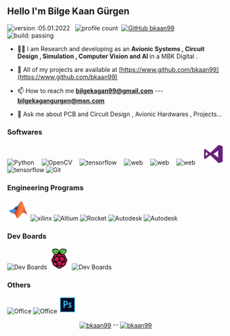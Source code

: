 ## Hello I'm Bilge Kaan Gürgen
![version :05.01.2022](https://img.shields.io/badge/version-05.01.2022-informational) &nbsp;
![profile count](https://komarev.com/ghpvc/?username=bkaan99&color=red)&nbsp;
[![GitHub bkaan99](https://img.shields.io/github/followers/bkaan99?label=follow&style=social)](https://github.com/bkaan99)&nbsp;
![build: passing](https://img.shields.io/badge/build-passing-success)


- 👩‍💻 I am Research and developing as an <b>Avionic Systems , Circuit Design , Simulation , Computer Vision and AI </b> in a MBK Digital .

- 🚀 All of my projects are available at [https://www.github.com/bkaan99](https://www.github.com/bkaan99)

- 📫 How to reach me **bilgekagan99@gmail.com**  ---  **bilgekagangurgen@msn.com**

- 💬 Ask me about PCB and Circuit Design , Avionic Hardwares , Projects...

### Softwares

<p align="justify">
 
<img title="Python" alt="Python" src="https://icongr.am/devicon/python-original.svg?size=128&color=currentColor"  width="50" height="50"/>
<img title="OpenCV" alt="OpenCV" src="https://raw.githubusercontent.com/gilbarbara/logos/f4c8e8b933aa80ce83b6d6d387e016bf4cb4e376/logos/opencv.svg"  width="50" height="50"/>
<img title="Tensorflow" alt="tensorflow" src="https://www.vectorlogo.zone/logos/tensorflow/tensorflow-icon.svg"  width="50" height="50"/>
<img title="HTML" alt="web" src="https://github.com/abranhe/programming-languages-logos/blob/master/src/html/html.svg"  width="50" height="50"/>
<img title="CSS" alt="web" src="https://github.com/gilbarbara/logos/blob/master/logos/css-3.svg"  width="50" height="50"/> 
<img title="VS Code" alt="web" src="https://github.com/bestofjs/bestofjs-webui/blob/master/public/logos/vscode.svg"  width="50"/>
<img title="Visual Studio" alt="web" src="https://github.com/gilbarbara/logos/blob/master/logos/visual-studio.svg"  width="50" height="50"/> 
<img title="PyCharm" alt="tensorflow" src="https://icongr.am/devicon/pycharm-original-wordmark.svg?size=128&color=currentColor"  width="70" height="50"/>  
<img title="Git" alt="Git" src="https://icongr.am/devicon/git-original.svg?size=128&color=currentColor"  width="45" height="45"/> 
</p>

### Engineering Programs

<p align="justify"> 
 
<img title="Matlab" alt="Matlab" src="https://raw.githubusercontent.com/devicons/devicon/2ae2a900d2f041da66e950e4d48052658d850630/icons/matlab/matlab-original.svg" width="50" height="50"/>
<img title="Xilinx Vivado" alt="xilinx" src="https://raw.githubusercontent.com/todogroup/todogroup.org/bdeb720d94d0ad1c3f02a3e1168c87ba51ce2da6/static/img/logo_xilinx.svg" width="90" height="50"/> 
<img title="Altium" alt="Altium" src="https://upload.wikimedia.org/wikipedia/commons/thumb/5/5f/Altium_Logo.svg/664px-Altium_Logo.svg.png"  width="90" height="40"/> 
<img title="OpenRocket" alt="Rocket" src="https://avatars.githubusercontent.com/u/2109567?s=280&v=4"  width="50" height="50"/> 
<img title="Autodesk Eagle" alt="Autodesk" src="https://peoplevine.blob.core.windows.net/files/397/business/3631/3631_logo-20200319045341.png"  width="50" height="50"/> 
<img title="Autodesk Autocad" alt="Autodesk" src="https://upload.wikimedia.org/wikipedia/commons/thumb/0/08/AutoCad_logo.svg/100px-AutoCad_logo.svg.png"  width="180" height="45"/> 

</p>

### Dev Boards

<p align="justify"> 

<img title="Arduino" alt="Dev Boards" src="https://github.com/detain/svg-logos/blob/master/svg/arduino-1.svg" width="50" height="50"/>
<img title="Raspberry" alt="Dev Boards" src="https://github.com/devicons/devicon/blob/master/icons/raspberrypi/raspberrypi-original.svg" width="50" height="50"/>
<img title="STM" alt="Dev Boards" src="https://github.com/simple-icons/simple-icons/blob/master/icons/stmicroelectronics.svg" width="50" height="50"/>


</p> 

### Others

<p align="justify"> 
<img title="Office" alt="Office" src="https://github.com/kogg/instant-logos/blob/develop/logos/Microsoft%20Office.svg"  width="40" height="40"/> 
<img title="MS Project" alt="Office" src="https://github.com/file-icons/icons/blob/master/svg/Microsoft-Project.svg"  width="40" height="40"/> 
<img title="Photoshop" alt="Office" src="https://github.com/vscode-icons/vscode-icons/blob/master/icons/file_type_photoshop.svg "  width="40" height="40"/> 

</p>
 
<p align="center">
<a href="https://linkedin.com/in/bilgekaangurgen" target="blank"><img align="center" src="https://cdn.jsdelivr.net/npm/simple-icons@3.0.1/icons/linkedin.svg" alt="bkaan99" height="30" width="30" /></a>
--
<a href="https://instagram.com/bkaan99" target="blank"><img align="center" src="https://cdn.jsdelivr.net/npm/simple-icons@3.0.1/icons/instagram.svg" alt="bkaan99" height="30" width="30" /></a>
</p>
